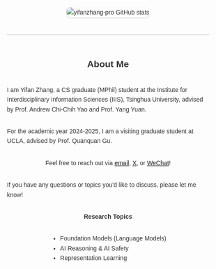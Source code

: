 <div style="display: flex; flex-direction: column; align-items: center; font-family: Arial, sans-serif; max-width: 800px; margin: 0 auto; padding: 20px; line-height: 1.6; color: #333;">
  <div style="display: flex; justify-content: center; align-items: center; gap: 20px; margin-bottom: 20px;">
    <img src="https://github-readme-stats.vercel.app/api?username=yifanzhang-pro&show_icons=true&theme=gruvbox&count_private=true" alt="yifanzhang-pro GitHub stats" style="max-width: 400px; border-radius: 8px; box-shadow: 0 2px 5px rgba(0, 0, 0, 0.1);"/>
<!--     <img src="https://github-readme-activity-graph.vercel.app/graph?username=yifanzhang-pro&theme=xcode&hide_border=true" /> -->
  </div>
  <hr style="border: none; height: 1px; background-color: #ccc; margin: 20px 0; width: 100%;">

## About Me
<p>I am Yifan Zhang, a CS graduate (MPhil) student at the Institute for Interdisciplinary Information Sciences (IIIS), Tsinghua University, advised by Prof. Andrew Chi-Chih Yao and Prof. Yang Yuan. </p>
<p>For the academic year 2024-2025, I am a visiting graduate student at UCLA, advised by Prof. Quanquan Gu.</p>
<p>
        Feel free to reach out via 
        <a href="mailto:zhangyif21@mails.tsinghua.edu.cn">email</a>, 
        <a href="https://x.com/yifan_zhang_">X</a>, 
        or 
        <a href="https://yifzhang.com/images/wechatqrcode.jpg">WeChat</a>!
    </p>
<p>If you have any questions or topics you'd like to discuss, please let me know! </p>

**Research Topics**
- Foundation Models (Language Models) 
- AI Reasoning & AI Safety
- Representation Learning 
